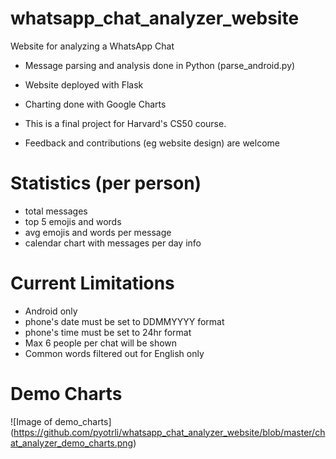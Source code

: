 # whatsapp_chat_analyzer_website
Website for analyzing a WhatsApp Chat

- Message parsing and analysis done in Python (parse_android.py)
- Website deployed with Flask
- Charting done with Google Charts

- This is a final project for Harvard's CS50 course. 
- Feedback and contributions (eg website design) are welcome

# Statistics (per person)
- total messages
- top 5 emojis and words
- avg emojis and words per message
- calendar chart with messages per day info

# Current Limitations
- Android only
- phone's date must be set to DDMMYYYY format
- phone's time must be set to 24hr format
- Max 6 people per chat will be shown
- Common words filtered out for English only

# Demo Charts
![Image of demo_charts]
(https://github.com/pyotrli/whatsapp_chat_analyzer_website/blob/master/chat_analyzer_demo_charts.png)
